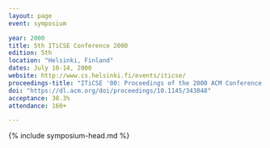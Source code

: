 ```yaml
---
layout: page
event: symposium

year: 2000
title: 5th ITiCSE Conference 2000
edition: 5th
location: "Helsinki, Finland"
dates: July 10-14, 2000
website: http://www.cs.helsinki.fi/events/iticse/
proceedings-title: "ITiCSE '00: Proceedings of the 2000 ACM Conference on Innovation and Technology in Computer Science Education"  
doi: "https://dl.acm.org/doi/proceedings/10.1145/343048"
acceptance: 38.3%
attendance: 160+

---
```


{% include symposium-head.md %}